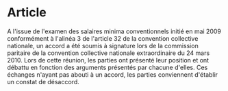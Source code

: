 # Article

  
A l'issue de l'examen des salaires minima conventionnels initié en mai 2009 conformément à l'alinéa 3 de l'article 32 de la convention collective nationale, un accord a été soumis à signature lors de la commission paritaire de la convention collective nationale extraordinaire du 24 mars 2010. Lors de cette réunion, les parties ont présenté leur position et ont débattu en fonction des arguments présentés par chacune d'elles. Ces échanges n'ayant pas abouti à un accord, les parties conviennent d'établir un constat de désaccord.

